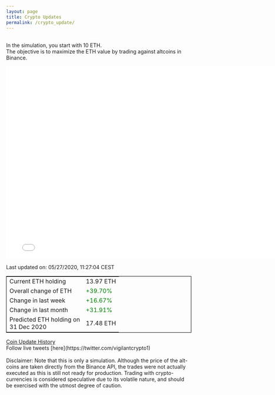 ```yaml
---
layout: page
title: Crypto Updates
permalink: /crypto_update/
---
```

<!-- Global site tag (gtag.js) - Google Analytics -->
<script async src="https://www.googletagmanager.com/gtag/js?id=UA-103831149-5"></script>
<script>
  window.dataLayer = window.dataLayer || [];
  function gtag(){dataLayer.push(arguments);}
  gtag('js', new Date());

  gtag('config', 'UA-103831149-5');
</script>
<br>In the simulation, you start with 10 ETH.<br>The objective is to maximize the ETH value by trading against altcoins 
in Binance.

<iframe width="775" height="525" frameborder="0" scrolling="no" src="//plotly.com/~vikramaditya91/109.embed"></iframe>

Last updated on: 05/27/2020, 11:27:04 CEST 
<table style="border:1px solid black;margin-left:auto;margin-right:auto;">
	<tbody>
	<tr>
		<td>Current ETH holding</td>
		<td>     13.97 ETH</td>
	</tr>
	<tr>
		<td>Overall change of ETH</td>
		<td><font color="green">+39.70%</font></td>
	</tr>
	<tr>
		<td>Change in last week</td>
		<td><font color="green">+16.67%</font></td>
	</tr>
	<tr>
		<td>Change in last month</td>
		<td><font color="green">+31.91%</font></td>
	</tr>
    <tr>
		<td>Predicted ETH holding on<br>31 Dec 2020</td>
		<td>     17.48 ETH</td>
	</tr>
	</tbody>
</table>
<a href="{{ site.baseurl }}/crypto_history">Coin Update History</a>
<br>
Follow live tweets [here](https://twitter.com/vigilantcrypto1)
<br>
<br>
Disclaimer:
Note that this is only a simulation. Although the price of the alt-coins are taken directly from the Binance API, the trades were not actually executed as this is still not ready for production.
Trading with crypto-currencies is considered speculative due to its volatile nature, and should be exercised with the utmost degree of caution.